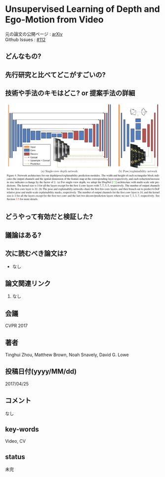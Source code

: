 # Unsupervised Learning of Depth and Ego-Motion from Video

元の論文の公開ページ : [arXiv](https://arxiv.org/abs/1704.07813)  
Github Issues : [#112](https://github.com/Obarads/obarads.github.io/issues/112)

## どんなもの?

## 先行研究と比べてどこがすごいの?

## 技術や手法のキモはどこ? or 提案手法の詳細

![fig4](img/ULoDaEfV/fig4.png)

## どうやって有効だと検証した?

## 議論はある?

## 次に読むべき論文は?
- なし

## 論文関連リンク
1. なし

## 会議
CVPR 2017

## 著者
Tinghui Zhou, Matthew Brown, Noah Snavely, David G. Lowe

## 投稿日付(yyyy/MM/dd)
2017/04/25

## コメント
なし

## key-words
Video, CV

## status
未完